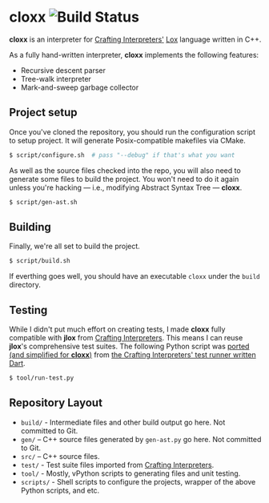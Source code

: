 # cloxx ![Build Status](https://travis-ci.com/chanryu/mlisp.svg?branch=master)

__cloxx__ is an interpreter for [Crafting Interpreters'](http://www.craftinginterpreters.com/) [Lox](http://www.craftinginterpreters.com/the-lox-language.html) language written in C++.

As a fully hand-written interpreter, __cloxx__ implements the following features:

- Recursive descent parser
- Tree-walk interpreter
- Mark-and-sweep garbage collector

## Project setup

Once you've cloned the repository, you should run the configuration script to setup project. It will generate Posix-compatible makefiles via CMake.

```bash
$ script/configure.sh  # pass "--debug" if that's what you want
```

As well as the source files checked into the repo, you will also need to generate some files to build the project. You won't need to do it again unless you're hacking — i.e., modifying Abstract Syntax Tree — __cloxx__.

```bash
$ script/gen-ast.sh
```

## Building
Finally, we're all set to build the project.

```bash
$ script/build.sh
```

If everthing goes well, you should have an executable `cloxx` under the `build` directory.

## Testing

While I didn't put much effort on creating tests, I made __cloxx__ fully compatible with __jlox__ from [Crafting Interpreters](https://github.com/munificent/craftinginterpreters). This means I can reuse __jlox__'s comprehensive test suites. The following Python script was [ported (and simplified for __cloxx__)](https://github.com/chanryu/cloxx/pull/2) from [the Crafting Interpreters' test runner written Dart](https://github.com/munificent/craftinginterpreters/blob/master/tool/bin/test.dart).

```bash
$ tool/run-test.py
```

## Repository Layout

- `build/` - Intermediate files and other build output go here. Not committed to Git.
- `gen/` – C++ source files generated by `gen-ast.py` go here. Not committed to Git.
- `src/` – C++ source files.
- `test/` - Test suite files imported from [Crafting Interpreters](https://github.com/munificent/craftinginterpreters).
- `tool/` - Mostly, vPython scripts to generating files and unit testing.
- `scripts/` - Shell scripts to configure the projects, wrapper of the above Python scripts, and etc.